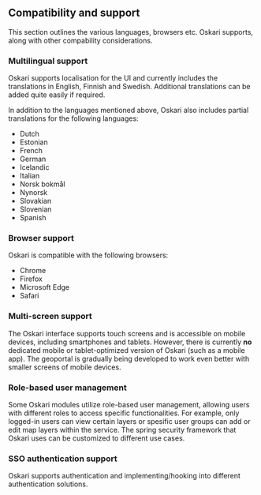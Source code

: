 ## Compatibility and support

This section outlines the various languages, browsers etc. Oskari supports, along with other compability considerations.

### Multilingual support

Oskari supports localisation for the UI and currently includes the translations in English, Finnish and Swedish. Additional translations can be added quite easily if required.

In addition to the languages mentioned above, Oskari also includes partial translations for the following languages:

- Dutch
- Estonian
- French
- German
- Icelandic
- Italian
- Norsk bokmål
- Nynorsk
- Slovakian
- Slovenian
- Spanish

### Browser support

Oskari is compatible with the following browsers:

- Chrome
- Firefox
- Microsoft Edge
- Safari

### Multi-screen support

The Oskari interface supports touch screens and is accessible on mobile devices, including smartphones and tablets. However, there is currently **no** dedicated mobile or tablet-optimized version of Oskari (such as a mobile app). The geoportal is gradually being developed to work even better with smaller screens of mobile devices.

### Role-based user management

Some Oskari modules utilize role-based user management, allowing users with different roles to access specific functionalities. For example, only logged-in users can view certain layers or spesific user groups can add or edit map layers within the service. The spring security framework that Oskari uses can be customized to different use cases.

### SSO authentication support

Oskari supports authentication and implementing/hooking into different authentication solutions.
